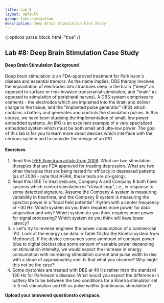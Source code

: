 ```yaml
---
title: Lab 8
layout: default
group: labs-navigation
description: Deep Brain Stimulation Case Study
---
```


{::options parse_block_html="true" /}

## Lab #8: Deep Brain Stimulation Case Study

#### Deep Brain Stimulation Background
Deep brain stimulation is an FDA-approved treatment for Parkinson's disease and essential
tremors. As the name implies, DBS therapy involves the implantation of electrodes into
structures deep in the brain ("deep" as opposed to surface or non-invasive transcranial
stimulation, and "brain" as opposed to stimulation of peripheral nerves). A DBS system
comprises to elements - the electrodes which are implanted into the brain and deliver charge to
the tissue, and the "implanted pulse generator" (IPG) which contains a battery and generates
and controls the stimulation pulses.  In this course, we have been studying the implementation
of small, low power embedded systems. An IPG is an excellent example of a very specialized
embedded system which must be both small and ulta-low power. The goal of this lab is for you to
learn more about devices which interface with the nervous system and to consider the design of
an IPG.

#### Exercises
<ol class="questions">
<li>
Read this <a href="Moore2006.pdf">IEEE Spectrum article from 2006</a>. What are two stimulation therapies
that are FDA approved for treating depression. What are two other therapies that are being
tested for efficacy in depressed patients (as of 2006 - note that AFAIK, these tests are
on-going).</li>
<li>
Read this IEEE To treat seizures, Company A and Company B both have systems which control stimulation in
"closed loop", i.e., in response to some detected signature. Assume the Company A system is
measuring variability in heartrate, and the Company B system is measuring the spectral power in
a "local field potential" rhythm with a center frequency of ~30 Hz. Which system do you think
requires more power for data acquisition and why? Which system do you think requires more power
for signal processing? Which system do you think will have lower latency?
</li>
<li>>
Let's try to reverse engineer the power consumption of a commercial IPG. Look at the energy use
data in Table 13 (for the Kinetra system from Medtronic). If the device consumes some ammount
of constant power (due to digital blocks) plus some amount of variable power depending on
stimulation intensity, we would expect the increase in energy consumption with increasing
stimulation current and pulse width to rise with a slope of approximately one. Is that what you
observe? Why might this not be the case?
</li>
<li>
Some dystonias are treated with DBS at 40 Hz rather than the standard 130 Hz for Parkinson's
disease. What would you expect the difference in battery life to be between the two conditions
for a Kinetra stimulator set to 5 mA stimulation and 60 us pulse widths (continuous
stimulation)?
</li>
</ol>

**Upload your answered questionsto owlspace.**


